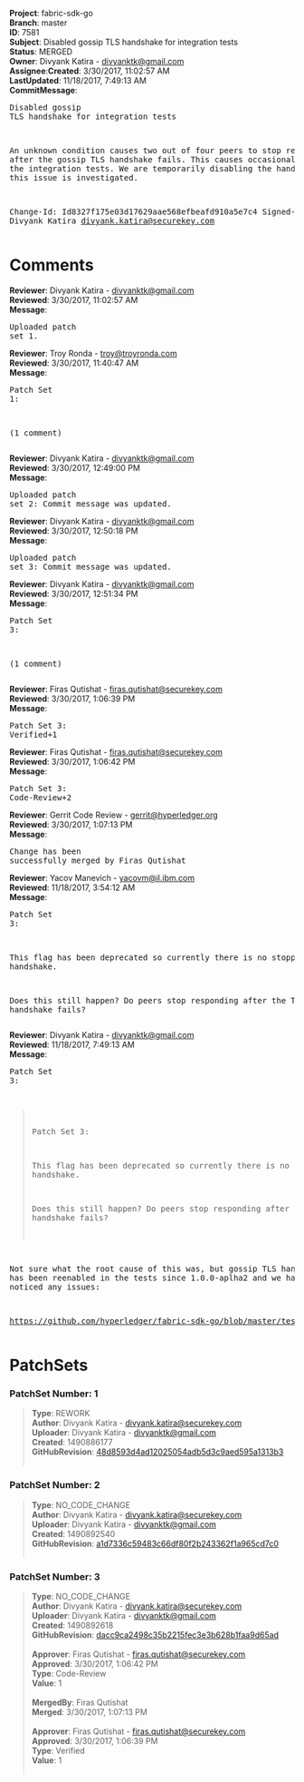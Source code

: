 <strong>Project</strong>: fabric-sdk-go</br><strong>Branch</strong>: master<br><strong>ID</strong>: 7581<br><strong>Subject</strong>: Disabled gossip TLS handshake for integration tests<br><strong>Status</strong>: MERGED<br><strong>Owner</strong>: Divyank Katira - divyanktk@gmail.com<br><strong>Assignee</strong>:<strong>Created</strong>: 3/30/2017, 11:02:57 AM<br><strong>LastUpdated</strong>: 11/18/2017, 7:49:13 AM<br><strong>CommitMessage</strong>:<br><pre>Disabled gossip TLS handshake for integration tests

An unknown condition causes two out of four peers to stop responding after
the gossip TLS handshake fails. This causes occasional failures in the
integration tests. We are temporarily disabling the handshake while this
issue is investigated.

Change-Id: Id8327f175e03d17629aae568efbeafd910a5e7c4
Signed-off-by: Divyank Katira <divyank.katira@securekey.com>
</pre><h1>Comments</h1><strong>Reviewer</strong>: Divyank Katira - divyanktk@gmail.com<br><strong>Reviewed</strong>: 3/30/2017, 11:02:57 AM<br><strong>Message</strong>: <pre>Uploaded patch set 1.</pre><strong>Reviewer</strong>: Troy Ronda - troy@troyronda.com<br><strong>Reviewed</strong>: 3/30/2017, 11:40:47 AM<br><strong>Message</strong>: <pre>Patch Set 1:

(1 comment)</pre><strong>Reviewer</strong>: Divyank Katira - divyanktk@gmail.com<br><strong>Reviewed</strong>: 3/30/2017, 12:49:00 PM<br><strong>Message</strong>: <pre>Uploaded patch set 2: Commit message was updated.</pre><strong>Reviewer</strong>: Divyank Katira - divyanktk@gmail.com<br><strong>Reviewed</strong>: 3/30/2017, 12:50:18 PM<br><strong>Message</strong>: <pre>Uploaded patch set 3: Commit message was updated.</pre><strong>Reviewer</strong>: Divyank Katira - divyanktk@gmail.com<br><strong>Reviewed</strong>: 3/30/2017, 12:51:34 PM<br><strong>Message</strong>: <pre>Patch Set 3:

(1 comment)</pre><strong>Reviewer</strong>: Firas Qutishat - firas.qutishat@securekey.com<br><strong>Reviewed</strong>: 3/30/2017, 1:06:39 PM<br><strong>Message</strong>: <pre>Patch Set 3: Verified+1</pre><strong>Reviewer</strong>: Firas Qutishat - firas.qutishat@securekey.com<br><strong>Reviewed</strong>: 3/30/2017, 1:06:42 PM<br><strong>Message</strong>: <pre>Patch Set 3: Code-Review+2</pre><strong>Reviewer</strong>: Gerrit Code Review - gerrit@hyperledger.org<br><strong>Reviewed</strong>: 3/30/2017, 1:07:13 PM<br><strong>Message</strong>: <pre>Change has been successfully merged by Firas Qutishat</pre><strong>Reviewer</strong>: Yacov Manevich - yacovm@il.ibm.com<br><strong>Reviewed</strong>: 11/18/2017, 3:54:12 AM<br><strong>Message</strong>: <pre>Patch Set 3:

This flag has been deprecated so currently there is no stopping the handshake.

Does this still happen? Do peers stop responding after the TLS handshake fails?</pre><strong>Reviewer</strong>: Divyank Katira - divyanktk@gmail.com<br><strong>Reviewed</strong>: 11/18/2017, 7:49:13 AM<br><strong>Message</strong>: <pre>Patch Set 3:

> Patch Set 3:
> 
> This flag has been deprecated so currently there is no stopping the handshake.
> 
> Does this still happen? Do peers stop responding after the TLS handshake fails?

Not sure what the root cause of this was, but gossip TLS handshake has been reenabled in the tests since 1.0.0-aplha2 and we have not noticed any issues:

https://github.com/hyperledger/fabric-sdk-go/blob/master/test/fixtures/docker-compose.yaml</pre><h1>PatchSets</h1><h3>PatchSet Number: 1</h3><blockquote><strong>Type</strong>: REWORK<br><strong>Author</strong>: Divyank Katira - divyank.katira@securekey.com<br><strong>Uploader</strong>: Divyank Katira - divyanktk@gmail.com<br><strong>Created</strong>: 1490886177<br><strong>GitHubRevision</strong>: [48d8593d4ad12025054adb5d3c9aed595a1313b3](https://github.com/hyperledger/fabric-sdk-go/commit/48d8593d4ad12025054adb5d3c9aed595a1313b3)<br><br></blockquote><h3>PatchSet Number: 2</h3><blockquote><strong>Type</strong>: NO_CODE_CHANGE<br><strong>Author</strong>: Divyank Katira - divyank.katira@securekey.com<br><strong>Uploader</strong>: Divyank Katira - divyanktk@gmail.com<br><strong>Created</strong>: 1490892540<br><strong>GitHubRevision</strong>: [a1d7336c59483c66df80f2b243362f1a965cd7c0](https://github.com/hyperledger/fabric-sdk-go/commit/a1d7336c59483c66df80f2b243362f1a965cd7c0)<br><br></blockquote><h3>PatchSet Number: 3</h3><blockquote><strong>Type</strong>: NO_CODE_CHANGE<br><strong>Author</strong>: Divyank Katira - divyank.katira@securekey.com<br><strong>Uploader</strong>: Divyank Katira - divyanktk@gmail.com<br><strong>Created</strong>: 1490892618<br><strong>GitHubRevision</strong>: [dacc9ca2498c35b2215fec3e3b628b1faa9d65ad](https://github.com/hyperledger/fabric-sdk-go/commit/dacc9ca2498c35b2215fec3e3b628b1faa9d65ad)<br><br><strong>Approver</strong>: Firas Qutishat - firas.qutishat@securekey.com<br><strong>Approved</strong>: 3/30/2017, 1:06:42 PM<br><strong>Type</strong>: Code-Review<br><strong>Value</strong>: 1<br><br><strong>MergedBy</strong>: Firas Qutishat<br><strong>Merged</strong>: 3/30/2017, 1:07:13 PM<br><br><strong>Approver</strong>: Firas Qutishat - firas.qutishat@securekey.com<br><strong>Approved</strong>: 3/30/2017, 1:06:39 PM<br><strong>Type</strong>: Verified<br><strong>Value</strong>: 1<br><br></blockquote>